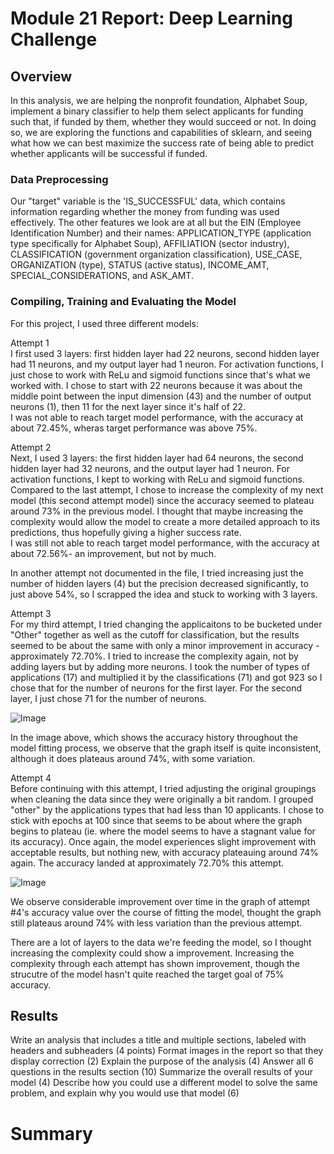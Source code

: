 # Module 21 Report: Deep Learning Challenge

## Overview
In this analysis, we are helping the nonprofit foundation, Alphabet Soup, implement a binary classifier to help them select applicants for funding such that, if funded by them, whether they would succeed or not. In doing so, we are exploring the functions and capabilities of sklearn, and seeing what how we can best maximize the success rate of being able to predict whether applicants will be successful if funded.

### Data Preprocessing
Our "target" variable is the 'IS_SUCCESSFUL' data, which contains information regarding whether the money from funding was used effectively. The other features we look are at all but the EIN (Employee Identification Number) and their names: APPLICATION_TYPE (application type specifically for Alphabet Soup), AFFILIATION (sector industry), CLASSIFICATION (government organization classification), USE_CASE, ORGANIZATION (type), STATUS (active status), INCOME_AMT, SPECIAL_CONSIDERATIONS, and ASK_AMT. 

### Compiling, Training and Evaluating the Model
For this project, I used three different models:<br>
<p>Attempt 1 <br>
I first used 3 layers: first hidden layer had 22 neurons, second hidden layer had 11 neurons, and my output layer had 1 neuron. For activation functions, I just chose to work with ReLu and sigmoid functions since that's what we worked with. I chose to start with 22 neurons because it was about the middle point between the input dimension (43) and the number of output neurons (1), then 11 for the next layer since it's half of 22.<br>
I was not able to reach target model performance, with the accuracy at about 72.45%, wheras target performance was above 75%.</p>

<p>Attempt 2 <br>
Next, I used 3 layers: the first hidden layer had 64 neurons, the second hidden layer had 32 neurons, and the output layer had 1 neuron. For activation functions, I kept to working with ReLu and sigmoid functions. Compared to the last attempt, I chose to increase the complexity of my next model (this second attempt model) since the accuracy seemed to plateau around 73% in the previous model. I thought that maybe increasing the complexity would allow the model to create a more detailed approach to its predictions, thus hopefully giving a higher success rate.<br>
I was still not able to reach target model performance, with the accuracy at about 72.56%- an improvement, but not by much.</p>

<p>In another attempt not documented in the file, I tried increasing just the number of hidden layers (4) but the precision decreased significantly, to just above 54%, so I scrapped the idea and stuck to working with 3 layers.</p>

<p>Attempt 3 <br>
For my third attempt, I tried changing the applicaitons to be bucketed under "Other" together as well as the cutoff for classification, but the results seemed to be about the same with only a minor improvement in accuracy - approximately 72.70%. I tried to increase the complexity again, not by adding layers but by adding more neurons. I took the number of types of applications (17) and multiplied it by the classifications (71) and got 923 so I chose that for the number of neurons for the first layer. For the second layer, I just chose 71 for the number of neurons. </p>

<img src="Image/fit_model3.png" alt="Image">

<p>In the image above, which shows the accuracy history throughout the model fitting process, we observe that the graph itself is quite inconsistent, although it does plateaus around 74%, with some variation.</p>

<p>Attempt 4 <br>
Before continuing with this attempt, I tried adjusting the original groupings when cleaning the data since they were originally a bit random. I grouped "other" by the applications types that had less than 10 applicants. I chose to stick with epochs at 100 since that seems to be about where the graph begins to plateau (ie. where the model seems to have a stagnant value for its accuracy). Once again, the model experiences slight improvement with acceptable results, but nothing new, with accuracy plateauing around 74% again. The accuracy landed at approximately 72.70% this attempt. </p>

<img src="Image/fit_model4.png" alt="Image">

<p>We observe considerable improvement over time in the graph of attempt #4's accuracy value over the course of fitting the model, thought the graph still plateaus around 74% with less variation than the previous attempt.</p>

There are a lot of layers to the data we're feeding the model, so I thought increasing the complexity could show a improvement. Increasing the complexity through each attempt has shown improvement, though the strucutre of the model hasn't quite reached the target goal of 75% accuracy.

## Results
Write an analysis that includes a title and multiple sections, labeled with headers and subheaders (4 points)
Format images in the report so that they display correction (2)
Explain the purpose of the analysis (4)
Answer all 6 questions in the results section (10)
Summarize the overall results of your model (4)
Describe how you could use a different model to solve the same problem, and explain why you would use that model (6)

# Summary
